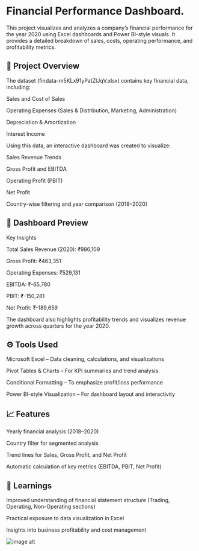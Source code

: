 # Financial Performance Dashboard.


This project visualizes and analyzes a company’s financial performance for the year 2020 using Excel dashboards and Power BI-style visuals.
It provides a detailed breakdown of sales, costs, operating performance, and profitability metrics.

## 📁 Project Overview

The dataset (findata-m5KLx91yPatZlJqV.xlsx) contains key financial data, including:

Sales and Cost of Sales

Operating Expenses (Sales & Distribution, Marketing, Administration)

Depreciation & Amortization

Interest Income

Using this data, an interactive dashboard was created to visualize:

Sales Revenue Trends

Gross Profit and EBITDA

Operating Profit (PBIT)

Net Profit

Country-wise filtering and year comparison (2018–2020)

## 📸 Dashboard Preview

Key Insights

Total Sales Revenue (2020): ₹986,109

Gross Profit: ₹463,351

Operating Expenses: ₹529,131

EBITDA: ₹-65,780

PBIT: ₹-150,281

Net Profit: ₹-189,659

The dashboard also highlights profitability trends and visualizes revenue growth across quarters for the year 2020.

## ⚙️ Tools Used

Microsoft Excel – Data cleaning, calculations, and visualizations

Pivot Tables & Charts – For KPI summaries and trend analysis

Conditional Formatting – To emphasize profit/loss performance

Power BI-style Visualization – For dashboard layout and interactivity

## 📈 Features

Yearly financial analysis (2018–2020)

Country filter for segmented analysis

Trend lines for Sales, Gross Profit, and Net Profit

Automatic calculation of key metrics (EBITDA, PBIT, Net Profit)

## 🧠 Learnings

Improved understanding of financial statement structure (Trading, Operating, Non-Operating sections)

Practical exposure to data visualization in Excel

Insights into business profitability and cost management




![image alt]()
